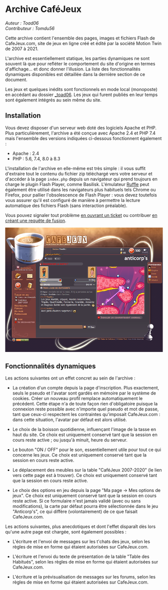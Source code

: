 # Archive CaféJeux

<em>Auteur : Toad06</em><br/>
<em>Contributeur : Tomdu56</em>

Cette archive contient l'ensemble des pages, images et fichiers Flash de CafeJeux.com, site de jeux en ligne créé et édité par la société Motion Twin de 2007 à 2021.

L'archive est essentiellement statique, les parties dynamiques ne sont souvent là que pour refléter le comportement du site d'origine en termes d'affichage... et donc donner l'illusion. La liste des fonctionnalités dynamiques disponibles est détaillée dans la dernière section de ce document.

Les jeux et quelques inédits sont fonctionnels en mode local (monoposte) en accédant au dossier <a href="_toad06">_toad06</a>. Les jeux qui furent publiés en leur temps sont également intégrés au sein même du site.


## Installation

Vous devez disposer d'un serveur web doté des logiciels Apache et PHP. Plus particulièrement, l'archive a été conçue avec Apache 2.4 et PHP 7.4 mais l'ensemble des versions indiquées ci-dessous fonctionnent également :
- Apache : 2.4
- PHP : 5.6, 7.4, 8.0 à 8.3 

L'installation de l'archive en elle-même est très simple : il vous suffit d'extraire tout le contenu du fichier zip téléchargé vers votre serveur et d'accéder à la page `index.php` depuis un navigateur qui prend toujours en charge le plugin Flash Player, comme Basilisk. L'émulateur <a href="https://github.com/ruffle-rs/ruffle">Ruffle</a> peut également être utilisé dans les navigateurs plus habituels tels Chrome ou Firefox, pour pallier l'obsolescence de Flash Player : vous devez toutefois vous assurer qu'il est configuré de manière à permettre la lecture automatique des fichiers Flash (sans interaction préalable).

Vous pouvez signaler tout problème <a href="https://github.com/Toad06/CafeJeux-Archive/issues">en ouvrant un ticket</a> ou contribuer <a href="https://github.com/Toad06/CafeJeux-Archive/pulls">en créant une requête de fusion</a>.


<a href="https://github.com/Toad06/CafeJeux-Archive"><img src="presentation.png?raw=true" alt="" /></a>


## Fonctionnalités dynamiques

Les actions suivantes ont un effet concret au sein de l'archive :

- La création d'un compte depuis la page d'inscription. Plus exactement, seuls le pseudo et l'avatar sont gardés en mémoire par le système de cookies. Créer un nouveau profil remplace automatiquement le précédent. Cette étape n'a de toute façon rien d'obligatoire puisque la connexion reste possible avec n'importe quel pseudo et mot de passe, tant que ceux-ci respectent les contraintes qu'imposait CafeJeux.com : dans cette situation, l'avatar par défaut est alors utilisé.

- Le choix de la boisson quotidienne, influençant l'image de la tasse en haut du site. Ce choix est uniquement conservé tant que la session en cours reste active ; ou jusqu'à minuit, heure du serveur.

- Le bouton "ON / OFF" pour le son, essentiellement utile pour tout ce qui concerne les jeux. Ce choix est uniquement conservé tant que la session en cours reste active.

- Le déplacement des meubles sur la table "CaféJeux 2007-2020" (le lien vers cette page est à trouver). Ce choix est uniquement conservé tant que la session en cours reste active.

- Le choix des options en jeu depuis la page "Ma page -> Mes options de jeux". Ce choix est uniquement conservé tant que la session en cours reste active. Si ce formulaire n'est jamais validé (avec ou sans modifications), la carte par défaut pourra être sélectionnée dans le jeu "Anticorp's", ce qui diffère (volontairement) de ce que faisait CafeJeux.com.

Les actions suivantes, plus anecdotiques et dont l'effet disparaît dès lors qu'une autre page est chargée, sont également possibles :

- L'écriture et l'envoi de messages sur les t'chats des jeux, selon les règles de mise en forme qui étaient autorisées sur CafeJeux.com.

- L'écriture et l'envoi du texte de présentation de la table "Table des Habitués", selon les règles de mise en forme qui étaient autorisées sur CafeJeux.com.

- L'écriture et la prévisualisation de messages sur les forums, selon les règles de mise en forme qui étaient autorisées sur CafeJeux.com.